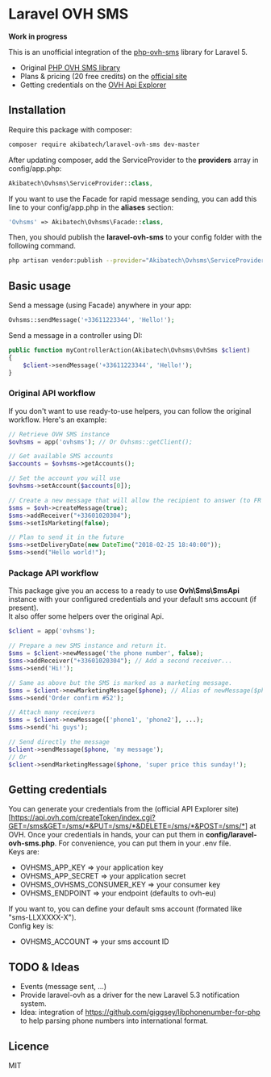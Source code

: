 # Laravel OVH SMS

**Work in progress**

This is an unofficial integration of the [php-ovh-sms](https://github.com/ovh/php-ovh-sms) library for Laravel 5.  

- Original [PHP OVH SMS library](https://github.com/ovh/php-ovh-sms/blob/master/README.md)
- Plans & pricing (20 free credits) on the [official site](https://www.ovhtelecom.fr/sms/)
- Getting credentials on the [OVH Api Explorer](https://api.ovh.com/createToken/index.cgi?GET=/sms&GET=/sms/*&PUT=/sms/*&DELETE=/sms/*&POST=/sms/*)

## Installation

Require this package with composer:  
```bash
composer require akibatech/laravel-ovh-sms dev-master
```

After updating composer, add the ServiceProvider to the **providers** array in config/app.php:  
```php
Akibatech\Ovhsms\ServiceProvider::class,
```

If you want to use the Facade for rapid message sending, you can add this line to your config/app.php in the **aliases** section:  
```php
'Ovhsms' => Akibatech\Ovhsms\Facade::class,
```

Then, you should publish the **laravel-ovh-sms** to your config folder with the following command.  
```bash
php artisan vendor:publish --provider="Akibatech\Ovhsms\ServiceProvider"
```

## Basic usage

Send a message (using Facade) anywhere in your app:
```php
Ovhsms::sendMessage('+33611223344', 'Hello!');
```

Send a message in a controller using DI:
```php
public function myControllerAction(Akibatech\Ovhsms\OvhSms $client)
{
    $client->sendMessage('+33611223344', 'Hello!');
}
```

### Original API workflow

If you don't want to use ready-to-use helpers, you can follow the original workflow. Here's an example:  
```php
// Retrieve OVH SMS instance
$ovhsms = app('ovhsms'); // Or Ovhsms::getClient();

// Get available SMS accounts
$accounts = $ovhsms->getAccounts();

// Set the account you will use
$ovhsms->setAccount($accounts[0]);

// Create a new message that will allow the recipient to answer (to FR receipients only)
$sms = $ovh->createMessage(true);
$sms->addReceiver("+33601020304");
$sms->setIsMarketing(false);

// Plan to send it in the future
$sms->setDeliveryDate(new DateTime("2018-02-25 18:40:00"));
$sms->send("Hello world!");
```

### Package API workflow

This package give you an access to a ready to use **Ovh\Sms\SmsApi** instance with your configured credentials and your default sms account (if present).  
It also offer some helpers over the original Api.  

```php
$client = app('ovhsms');

// Prepare a new SMS instance and return it.
$sms = $client->newMessage('the phone number', false);
$sms->addReceiver("+33601020304"); // Add a second receiver...
$sms->send('Hi!');

// Same as above but the SMS is marked as a marketing message.
$sms = $client->newMarketingMessage($phone); // Alias of newMessage($phone, true);
$sms->send('Order confirm #52');

// Attach many receivers
$sms = $client->newMessage(['phone1', 'phone2'], ...);
$sms->send('hi guys');

// Send directly the message
$client->sendMessage($phone, 'my message');
// Or
$client->sendMarketingMessage($phone, 'super price this sunday!');
```

## Getting credentials

You can generate your credentials from the (official API Explorer site)[https://api.ovh.com/createToken/index.cgi?GET=/sms&GET=/sms/*&PUT=/sms/*&DELETE=/sms/*&POST=/sms/*] at OVH.
Once your credentials in hands, your can put them in **config/laravel-ovh-sms.php**. 
For convenience, you can put them in your .env file.  
Keys are:
- OVHSMS_APP_KEY => your application key
- OVHSMS_APP_SECRET => your application secret
- OVHSMS_OVHSMS_CONSUMER_KEY => your consumer key
- OVHSMS_ENDPOINT => your endpoint (defaults to ovh-eu)

If you want to, you can define your default sms account (formated like "sms-LLXXXXX-X").  
Config key is:
- OVHSMS_ACCOUNT => your sms account ID

## TODO & Ideas

- Events (message sent, ...)
- Provide laravel-ovh as a driver for the new Laravel 5.3 notification system.
- Idea: integration of https://github.com/giggsey/libphonenumber-for-php to help parsing phone numbers into international format.

## Licence

MIT